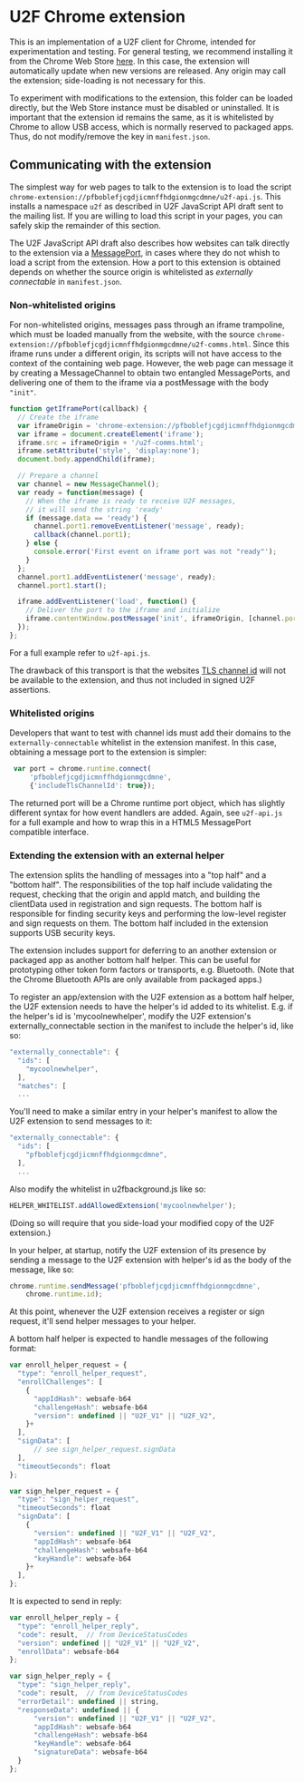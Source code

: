 # U2F Chrome extension

This is an implementation of a U2F client for Chrome, intended for
experimentation and testing. For general testing, we recommend installing it
from the Chrome Web Store [here][webstore]. In this case, the extension will
automatically update when new versions are released. Any origin may call the
extension; side-loading is not necessary for this.

[webstore]: https://chrome.google.com/webstore/detail/fido-u2f-universal-2nd-fa/pfboblefjcgdjicmnffhdgionmgcdmne

To experiment with modifications to the extension, this folder can be loaded
directly, but the Web Store instance must be disabled or uninstalled. It is
important that the extension id remains the same, as it is whitelisted by
Chrome to allow USB access, which is normally reserved to packaged apps. Thus,
do not modify/remove the key in ``manifest.json``.

## Communicating with the extension

The simplest way for web pages to talk to the extension is to load the script
``chrome-extension://pfboblefjcgdjicmnffhdgionmgcdmne/u2f-api.js``. This installs
a namespace ``u2f`` as described in U2F JavaScript API draft sent to the mailing
list. If you are willing to load this script in your pages, you can safely skip
the remainder of this section.

The U2F JavaScript API draft also describes how websites can talk directly to
the extension via a [MessagePort][messageport], in cases where they do not
whish to load a script from the extension. How a port to this extension is
obtained depends on whether the source origin is whitelisted as *externally
connectable* in ``manifest.json``.

[messageport]: http://www.w3.org/TR/webmessaging/#message-ports

### Non-whitelisted origins

For non-whitelisted origins, messages pass through an iframe trampoline, which
must be loaded manually from the website, with the source
``chrome-extension://pfboblefjcgdjicmnffhdgionmgcdmne/u2f-comms.html``. Since
this iframe runs under a different origin, its scripts will not have access to
the context of the containing web page. However, the web page can message it by
creating a MessageChannel to obtain two entangled MessagePorts, and delivering
one of them to the iframe via a postMessage with the body ``"init"``. 

```javascript
function getIframePort(callback) {
  // Create the iframe
  var iframeOrigin = 'chrome-extension://pfboblefjcgdjicmnffhdgionmgcdmne';
  var iframe = document.createElement('iframe');
  iframe.src = iframeOrigin + '/u2f-comms.html';
  iframe.setAttribute('style', 'display:none');
  document.body.appendChild(iframe);

  // Prepare a channel
  var channel = new MessageChannel();
  var ready = function(message) {
    // When the iframe is ready to receive U2F messages,
    // it will send the string 'ready'
    if (message.data == 'ready') {
      channel.port1.removeEventListener('message', ready);
      callback(channel.port1);
    } else {
      console.error('First event on iframe port was not "ready"');
    }
  };
  channel.port1.addEventListener('message', ready);
  channel.port1.start();

  iframe.addEventListener('load', function() {
    // Deliver the port to the iframe and initialize
    iframe.contentWindow.postMessage('init', iframeOrigin, [channel.port2]);
  });
};
```

For a full example refer to ``u2f-api.js``.

The drawback of this transport is that the websites [TLS channel id][channelid]
will not be available to the extension, and thus not included in signed U2F
assertions.

[channelid]: https://tools.ietf.org/html/draft-balfanz-tls-channelid-01

### Whitelisted origins

Developers that want to test with channel ids must add their domains to the
``externally-connectable`` whitelist in the extension manifest. In this case,
obtaining a message port to the extension is simpler:

```javascript
 var port = chrome.runtime.connect(
     'pfboblefjcgdjicmnffhdgionmgcdmne',
     {'includeTlsChannelId': true});
```

The returned port will be a Chrome runtime port object, which has slightly
different syntax for how event handlers are added. Again, see ``u2f-api.js``
for a full example and how to wrap this in a HTML5 MessagePort compatible
interface.

### Extending the extension with an external helper

The extension splits the handling of messages into a "top half" and a
"bottom half". The responsibilities of the top half include validating
the request, checking that the origin and appId match, and building the
clientData used in registration and sign requests. The bottom half is
responsible for finding security keys and performing the low-level
register and sign requests on them. The bottom half included in the
extension supports USB security keys.

The extension includes support for deferring to an another extension or
packaged app as another bottom half helper. This can be useful for prototyping
other token form factors or transports, e.g. Bluetooth. (Note that the
Chrome Bluetooth APIs are only available from packaged apps.)

To register an app/extension with the U2F extension as a bottom half helper,
the U2F extension needs to have the helper's id added to its whitelist.
E.g. if the helper's id is 'mycoolnewhelper', modify the U2F extension's
externally_connectable section in the manifest to include the helper's id,
like so:

```javascript
"externally_connectable": {
  "ids": [
    "mycoolnewhelper",
  ],
  "matches": [
  ...
```

You'll need to make a similar entry in your helper's manifest to allow the
U2F extension to send messages to it:
```javascript
"externally_connectable": {
  "ids": [
    "pfboblefjcgdjicmnffhdgionmgcdmne",
  ],
  ...
```

Also modify the whitelist in u2fbackground.js like so:

```javascript
HELPER_WHITELIST.addAllowedExtension('mycoolnewhelper');
```

(Doing so will require that you side-load your modified copy of the U2F
extension.)

In your helper, at startup, notify the U2F extension of its presence by
sending a message to the U2F extension with helper's id as the body of the
message, like so:

```javascript
chrome.runtime.sendMessage('pfboblefjcgdjicmnffhdgionmgcdmne',
    chrome.runtime.id);
```

At this point, whenever the U2F extension receives a register or sign
request, it'll send helper messages to your helper.

A bottom half helper is expected to handle messages of the following format:

```javascript
var enroll_helper_request = {
  "type": "enroll_helper_request",
  "enrollChallenges": [
    {
      "appIdHash": websafe-b64
      "challengeHash": websafe-b64
      "version": undefined || "U2F_V1" || "U2F_V2",
    }+
  ],
  "signData": [
      // see sign_helper_request.signData
  ],
  "timeoutSeconds": float
};

var sign_helper_request = {
  "type": "sign_helper_request",
  "timeoutSeconds": float
  "signData": [
    {
      "version": undefined || "U2F_V1" || "U2F_V2",
      "appIdHash": websafe-b64
      "challengeHash": websafe-b64
      "keyHandle": websafe-b64
    }+
  ],
};
```

It is expected to send in reply:

```javascript
var enroll_helper_reply = {
  "type": "enroll_helper_reply",
  "code": result,  // from DeviceStatusCodes
  "version": undefined || "U2F_V1" || "U2F_V2",
  "enrollData": websafe-b64
};

var sign_helper_reply = {
  "type": "sign_helper_reply",
  "code": result,  // from DeviceStatusCodes
  "errorDetail": undefined || string,
  "responseData": undefined || {
      "version": undefined || "U2F_V1" || "U2F_V2",
      "appIdHash": websafe-b64
      "challengeHash": websafe-b64
      "keyHandle": websafe-b64
      "signatureData": websafe-b64
  }
};
```
